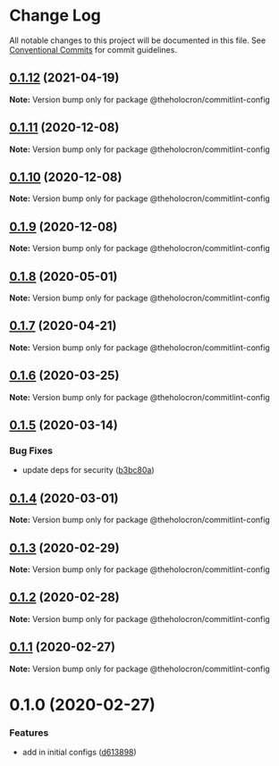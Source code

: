 # Change Log

All notable changes to this project will be documented in this file.
See [Conventional Commits](https://conventionalcommits.org) for commit guidelines.

## [0.1.12](https://github.com/the-holocron/threepio/compare/@theholocron/commitlint-config@0.1.11...@theholocron/commitlint-config@0.1.12) (2021-04-19)

**Note:** Version bump only for package @theholocron/commitlint-config





## [0.1.11](https://github.com/the-holocron/threepio/compare/@theholocron/commitlint-config@0.1.10...@theholocron/commitlint-config@0.1.11) (2020-12-08)

**Note:** Version bump only for package @theholocron/commitlint-config





## [0.1.10](https://github.com/the-holocron/threepio/compare/@theholocron/commitlint-config@0.1.9...@theholocron/commitlint-config@0.1.10) (2020-12-08)

**Note:** Version bump only for package @theholocron/commitlint-config





## [0.1.9](https://github.com/the-holocron/threepio/compare/@theholocron/commitlint-config@0.1.8...@theholocron/commitlint-config@0.1.9) (2020-12-08)

**Note:** Version bump only for package @theholocron/commitlint-config





## [0.1.8](https://github.com/the-holocron/threepio/compare/@theholocron/commitlint-config@0.1.7...@theholocron/commitlint-config@0.1.8) (2020-05-01)

**Note:** Version bump only for package @theholocron/commitlint-config





## [0.1.7](https://github.com/the-holocron/threepio/compare/@theholocron/commitlint-config@0.1.6...@theholocron/commitlint-config@0.1.7) (2020-04-21)

**Note:** Version bump only for package @theholocron/commitlint-config





## [0.1.6](https://github.com/the-holocron/threepio/compare/@theholocron/commitlint-config@0.1.5...@theholocron/commitlint-config@0.1.6) (2020-03-25)

**Note:** Version bump only for package @theholocron/commitlint-config





## [0.1.5](https://github.com/the-holocron/threepio/compare/@theholocron/commitlint-config@0.1.4...@theholocron/commitlint-config@0.1.5) (2020-03-14)


### Bug Fixes

* update deps for security ([b3bc80a](https://github.com/the-holocron/threepio/commit/b3bc80a8a6baea3fd3dc0b6fb4aa28a9b47ea9a5))





## [0.1.4](https://github.com/the-holocron/threepio/compare/@theholocron/commitlint-config@0.1.3...@theholocron/commitlint-config@0.1.4) (2020-03-01)

**Note:** Version bump only for package @theholocron/commitlint-config





## [0.1.3](https://github.com/the-holocron/threepio/compare/@theholocron/commitlint-config@0.1.2...@theholocron/commitlint-config@0.1.3) (2020-02-29)

**Note:** Version bump only for package @theholocron/commitlint-config





## [0.1.2](https://github.com/the-holocron/threepio/compare/@theholocron/commitlint-config@0.1.1...@theholocron/commitlint-config@0.1.2) (2020-02-28)

**Note:** Version bump only for package @theholocron/commitlint-config





## [0.1.1](https://github.com/the-holocron/threepio/compare/@theholocron/commitlint-config@0.1.0...@theholocron/commitlint-config@0.1.1) (2020-02-27)

**Note:** Version bump only for package @theholocron/commitlint-config





# 0.1.0 (2020-02-27)


### Features

* add in initial configs ([d613898](https://github.com/the-holocron/threepio/commit/d613898f18bb20b7fc879d80c15f025555de2765))
